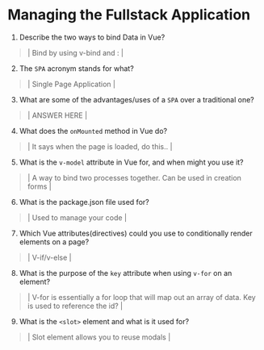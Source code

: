 # Managing the Fullstack Application

1. Describe the two ways to bind Data in Vue?

  > | Bind by using v-bind and : |

2. The `SPA` acronym stands for what?

  > | Single Page Application |

3. What are some of the advantages/uses of a `SPA` over a traditional one?

  > | ANSWER HERE |

4. What does the `onMounted` method in Vue do?

  > | It says when the page is loaded, do this.. |

5. What is the `v-model` attribute in Vue for, and when might you use it?

  > | A way to bind two processes together. Can be used in creation forms |

6. What is the package.json file used for?

  > | Used to manage your code |

7. Which Vue attributes(directives) could you use to conditionally render elements on a page?

  > | V-if/v-else |

8. What is the purpose of the `key` attribute when using `v-for` on an element?

  > | V-for is essentially a for loop that will map out an array of data. Key is used to reference the id? |

9. What is the `<slot>` element and what is it used for?

  > | Slot element allows you to reuse modals |

